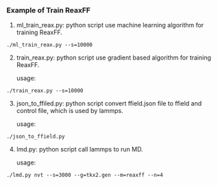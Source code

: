 ### Example of Train ReaxFF

1. ml_train_reax.py: python script use machine learning algorithm for training ReaxFF.
```shell
./ml_train_reax.py --s=10000
```
2. train_reax.py: python script use gradient based algorithm for training ReaxFF.

   usage:
```shell
./train_reax.py --s=10000
```
3. json_to_ffiled.py: python script convert ffield.json file to ffield and control file, which is used by lammps.

   usage:
```shell
./json_to_ffield.py
```
4. lmd.py: python script call lammps to run MD.

   usage:
```shell
./lmd.py nvt --s=3000 --g=tkx2.gen --m=reaxff --n=4
```